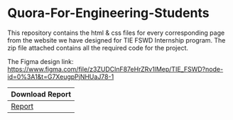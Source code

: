 # Quora-For-Engineering-Students

This repository contains the html & css files for every corresponding page from the website we have designed for TIE FSWD Internship program.
The zip file attached contains all the required code for the project.

The Figma design link: https://www.figma.com/file/z3ZUDClnF87eHrZRv1lMep/TIE_FSWD?node-id=0%3A1&t=G7XeugpPjNHUaJ78-1


| **Download Report** |
|:----------|
|[Report](https://drive.google.com/file/d/1fMhksL7qIcs5OFVdBz7CL417feOX05Ib/view?usp=sharing)|
